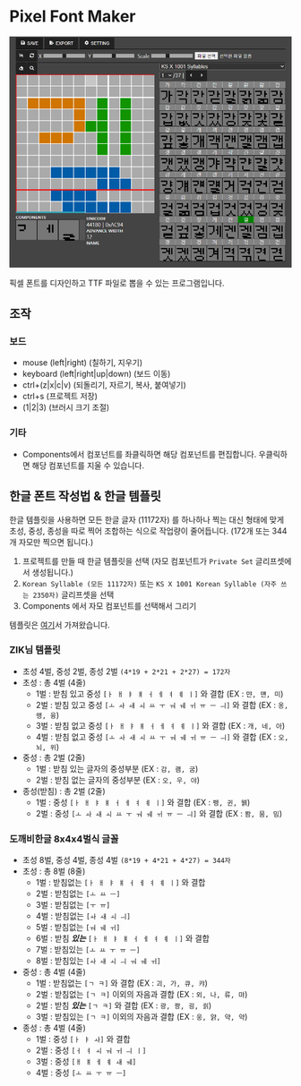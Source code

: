 # Pixel Font Maker
![](.github/screenshot.PNG)

픽셀 폰트를 디자인하고 TTF 파일로 뽑을 수 있는 프로그램입니다.

## 조작
### 보드
- mouse (left|right) (칠하기, 지우기)
- keyboard (left|right|up|down) (보드 이동)
- ctrl+(z|x|c|v) (되돌리기, 자르기, 복사, 붙여넣기)
- ctrl+s (프로젝트 저장)
- (1|2|3) (브러시 크기 조절)
### 기타
- Components에서 컴포넌트를 좌클릭하면 해당 컴포넌트를 편집합니다. 우클릭하면 해당 컴포넌트를 지울 수 있습니다.

## 한글 폰트 작성법 & 한글 템플릿
한글 템플릿을 사용하면 모든 한글 글자 (11172자) 를 하나하나 찍는 대신 형태에 맞게 초성, 중성, 종성을 따로 찍어 조합하는 식으로 작업량이 줄어듭니다. (172개 또는 344개 자모만 찍으면 됩니다.)

1. 프로젝트를 만들 때 한글 템플릿을 선택 (자모 컴포넌트가 `Private Set` 글리프셋에서 생성됩니다.)
2. `Korean Syllable (모든 11172자)` 또는 `KS X 1001 Korean Syllable (자주 쓰는 2350자)` 글리프셋을 선택
3. Components 에서 자모 컴포넌트를 선택해서 그리기

템플릿은 [여기](https://github.com/TandyRum1024/hangul-johab-render-gms#%EA%B8%80%EA%BC%B4-%EA%B4%80%EB%A0%A8)서 가져왔습니다.

### ZIK님 템플릿
- 초성 4벌, 중성 2벌, 종성 2벌 `(4*19 + 2*21 + 2*27) = 172자`
- 초성 : 총 4벌 (4줄)
    - 1벌 : 받침 있고 중성 `[ㅏ ㅐ ㅑ ㅒ ㅓ ㅔ ㅕ ㅖ ㅣ]` 와 결합 (EX : `먄, 먠, 미`)
    - 2벌 : 받침 있고 중성 `[ㅗ ㅘ ㅙ ㅚ ㅛ ㅜ ㅝ ㅞ ㅟ ㅠ ㅡ ㅢ]` 와 결합 (EX : `옹, 왱, 융`)
    - 3벌 : 받침 없고 중성 `[ㅏ ㅐ ㅑ ㅒ ㅓ ㅔ ㅕ ㅖ ㅣ]` 와 결합 (EX : `개, 네, 아`)
    - 4벌 : 받침 없고 중성 `[ㅗ ㅘ ㅙ ㅚ ㅛ ㅜ ㅝ ㅞ ㅟ ㅠ ㅡ ㅢ]` 와 결합 (EX : `오, 뇌, 위`)
- 중성 : 총 2벌 (2줄)
    - 1벌 : 받침 있는 글자의 중성부분 (EX : `감, 괨, 굼`)
    - 2벌 : 받침 없는 글자의 중성부분 (EX : `오, 우, 야`)
- 종성(받침) : 총 2벌 (2줄)
    - 1벌 : 중성 `[ㅏ ㅐ ㅑ ㅒ ㅓ ㅔ ㅕ ㅖ ㅣ]` 와 결합 (EX : `펭, 귄, 웱`)
    - 2벌 : 중성 `[ㅗ ㅘ ㅙ ㅚ ㅛ ㅜ ㅝ ㅞ ㅟ ㅠ ㅡ ㅢ]` 와 결합 (EX : `뫔, 뭄, 밈`)

### 도깨비한글 8x4x4벌식 글꼴
- 초성 8벌, 중성 4벌, 종성 4벌 `(8*19 + 4*21 + 4*27) = 344자`
- 초성 : 총 8벌 (8줄)
    - 1벌 : 받침없는 `[ㅏ ㅐ ㅑ ㅒ ㅓ ㅔ ㅕ ㅖ ㅣ]` 와 결합
    - 2벌 : 받침없는 `[ㅗ ㅛ ㅡ]`
    - 3벌 : 받침없는 `[ㅜ ㅠ]`
    - 4벌 : 받침없는 `[ㅘ ㅙ ㅚ ㅢ]`
    - 5벌 : 받침없는 `[ㅝ ㅞ ㅟ]`
    - 6벌 : 받침 ***있는*** `[ㅏ ㅐ ㅑ ㅒ ㅓ ㅔ ㅕ ㅖ ㅣ]` 와 결합
    - 7벌 : 받침있는 `[ㅗ ㅛ ㅜ ㅠ ㅡ]`
    - 8벌 : 받침있는 `[ㅘ ㅙ ㅚ ㅢ ㅝ ㅞ ㅟ]`
- 중성 : 총 4벌 (4줄)
    - 1벌 : 받침없는 `[ㄱ ㅋ]` 와 결합 (EX : `괴, 가, 큐, 캬`)
    - 2벌 : 받침없는 `[ㄱ ㅋ]` 이외의 자음과 결합 (EX : `외, 나, 류, 먀`)
    - 2벌 : 받침 ***있는*** `[ㄱ ㅋ]` 와 결합 (EX : `광, 쾅, 굉, 괽`)
    - 3벌 : 받침있는 `[ㄱ ㅋ]` 이외의 자음과 결합 (EX : `웅, 얅, 약, 약`)
- 종성 : 총 4벌 (4줄)
    - 1벌 : 중성 `[ㅏ ㅑ ㅘ]` 와 결합
    - 2벌 : 중성 `[ㅓ ㅕ ㅚ ㅝ ㅟ ㅢ ㅣ]`
    - 3벌 : 중성 `[ㅐ ㅒ ㅔ ㅖ ㅙ ㅞ]`
    - 4벌 : 중성 `[ㅗ ㅛ ㅜ ㅠ ㅡ]`